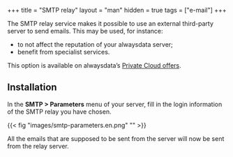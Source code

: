 +++
title = "SMTP relay"
layout = "man"
hidden = true
tags = ["e-mail"]
+++

The SMTP relay service makes it possible to use an external third-party server to send emails. This may be used, for instance:

- to not affect the reputation of your alwaysdata server;
- benefit from specialist services.

This option is available on alwaysdata’s [Private Cloud offers](accounts/billing/private-cloud-prices).

## Installation

In the **SMTP > Parameters** menu of your server, fill in the login information of the SMTP relay you have chosen.

{{< fig "images/smtp-parameters.en.png" "" >}}

All the emails that are supposed to be sent from the server will now be sent from the relay server.
